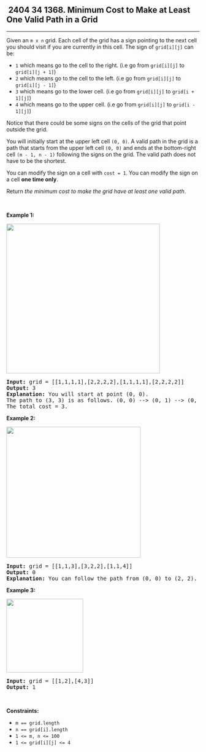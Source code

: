 <h2> 2404 34
1368. Minimum Cost to Make at Least One Valid Path in a Grid</h2><hr><div><p>Given an <code>m x n</code> grid. Each cell of the grid has a sign pointing to the next cell you should visit if you are currently in this cell. The sign of <code>grid[i][j]</code> can be:</p>

<ul>
	<li><code>1</code> which means go to the cell to the right. (i.e go from <code>grid[i][j]</code> to <code>grid[i][j + 1]</code>)</li>
	<li><code>2</code> which means go to the cell to the left. (i.e go from <code>grid[i][j]</code> to <code>grid[i][j - 1]</code>)</li>
	<li><code>3</code> which means go to the lower cell. (i.e go from <code>grid[i][j]</code> to <code>grid[i + 1][j]</code>)</li>
	<li><code>4</code> which means go to the upper cell. (i.e go from <code>grid[i][j]</code> to <code>grid[i - 1][j]</code>)</li>
</ul>

<p>Notice that there could be some signs on the cells of the grid that point outside the grid.</p>

<p>You will initially start at the upper left cell <code>(0, 0)</code>. A valid path in the grid is a path that starts from the upper left cell <code>(0, 0)</code> and ends at the bottom-right cell <code>(m - 1, n - 1)</code> following the signs on the grid. The valid path does not have to be the shortest.</p>

<p>You can modify the sign on a cell with <code>cost = 1</code>. You can modify the sign on a cell <strong>one time only</strong>.</p>

<p>Return <em>the minimum cost to make the grid have at least one valid path</em>.</p>

<p>&nbsp;</p>
<p><strong class="example">Example 1:</strong></p>
<img alt="" src="https://assets.leetcode.com/uploads/2020/02/13/grid1.png" style="width: 400px; height: 390px;">
<pre><strong>Input:</strong> grid = [[1,1,1,1],[2,2,2,2],[1,1,1,1],[2,2,2,2]]
<strong>Output:</strong> 3
<strong>Explanation:</strong> You will start at point (0, 0).
The path to (3, 3) is as follows. (0, 0) --&gt; (0, 1) --&gt; (0, 2) --&gt; (0, 3) change the arrow to down with cost = 1 --&gt; (1, 3) --&gt; (1, 2) --&gt; (1, 1) --&gt; (1, 0) change the arrow to down with cost = 1 --&gt; (2, 0) --&gt; (2, 1) --&gt; (2, 2) --&gt; (2, 3) change the arrow to down with cost = 1 --&gt; (3, 3)
The total cost = 3.
</pre>

<p><strong class="example">Example 2:</strong></p>
<img alt="" src="https://assets.leetcode.com/uploads/2020/02/13/grid2.png" style="width: 350px; height: 341px;">
<pre><strong>Input:</strong> grid = [[1,1,3],[3,2,2],[1,1,4]]
<strong>Output:</strong> 0
<strong>Explanation:</strong> You can follow the path from (0, 0) to (2, 2).
</pre>

<p><strong class="example">Example 3:</strong></p>
<img alt="" src="https://assets.leetcode.com/uploads/2020/02/13/grid3.png" style="width: 200px; height: 192px;">
<pre><strong>Input:</strong> grid = [[1,2],[4,3]]
<strong>Output:</strong> 1
</pre>

<p>&nbsp;</p>
<p><strong>Constraints:</strong></p>

<ul>
	<li><code>m == grid.length</code></li>
	<li><code>n == grid[i].length</code></li>
	<li><code>1 &lt;= m, n &lt;= 100</code></li>
	<li><code>1 &lt;= grid[i][j] &lt;= 4</code></li>
</ul>
</div>